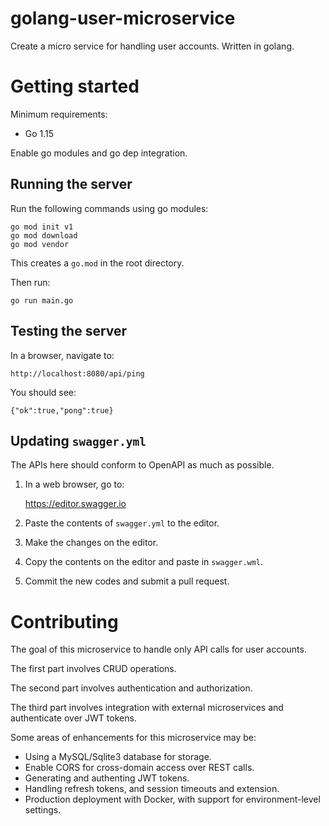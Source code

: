# golang-user-microservice

Create a micro service for handling user accounts.
Written in golang.


# Getting started

Minimum requirements:

- Go 1.15 

Enable go modules and go dep integration.

## Running the server

Run the following commands using go modules:

    go mod init v1
    go mod download
    go mod vendor
    
This creates a `go.mod` in the root directory.

Then run:

    go run main.go


## Testing the server
    
In a browser, navigate to:

    http://localhost:8080/api/ping
    
You should see:

    {"ok":true,"pong":true}
    
    
## Updating `swagger.yml`

The APIs here should conform to OpenAPI as much as possible.

1. In a web browser, go to:

    https://editor.swagger.io
    
2. Paste the contents of `swagger.yml` to the editor.
3. Make the changes on the editor.
4. Copy the contents on the editor and paste in `swagger.wml`.
5. Commit the new codes and submit a pull request.   


# Contributing

The goal of this microservice to handle only API calls for user accounts.

The first part involves CRUD operations.

The second part involves authentication and authorization.

The third part involves integration with external microservices and authenticate over JWT tokens.

Some areas of enhancements for this microservice may be:

- Using a MySQL/Sqlite3 database for storage.
- Enable CORS for cross-domain access over REST calls.
- Generating and authenting JWT tokens.
- Handling refresh tokens, and session timeouts and extension.
- Production deployment with Docker, with support for environment-level settings.
    
